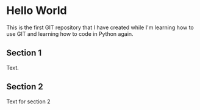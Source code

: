 # Hello World

This is the first GIT repository that I have created while I'm learning how to use GIT and learning how to code in Python again.

## Section 1

Text.

## Section 2

Text for section 2